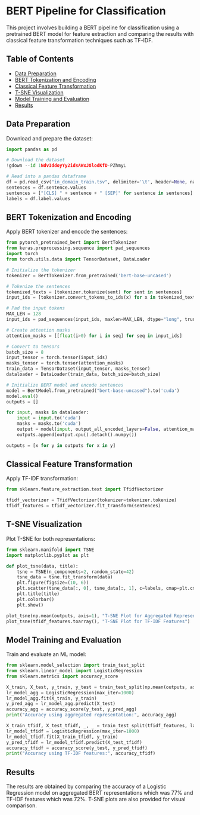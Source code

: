 # BERT Pipeline for Classification

This project involves building a BERT pipeline for classification using a pretrained BERT model for feature extraction and comparing the results with classical feature transformation techniques such as TF-IDF.

## Table of Contents

- [Data Preparation](#data-preparation)
- [BERT Tokenization and Encoding](#bert-tokenization-and-encoding)
- [Classical Feature Transformation](#classical-feature-transformation)
- [T-SNE Visualization](#t-sne-visualization)
- [Model Training and Evaluation](#model-training-and-evaluation)
- [Results](#results)

## Data Preparation

Download and prepare the dataset:

```python
import pandas as pd

# Download the dataset
!gdown --id 1NdvIddoyYy2idsAWxJ8lodKfD-PZhmyL

# Read into a pandas dataframe
df = pd.read_csv("in_domain_train.tsv", delimiter='\t', header=None, names=['sentence_source', 'label', 'label_notes', 'sentence'])[['label', 'sentence']]
sentences = df.sentence.values
sentences = ["[CLS] " + sentence + " [SEP]" for sentence in sentences]
labels = df.label.values
```

## BERT Tokenization and Encoding

Apply BERT tokenizer and encode the sentences:

```python
from pytorch_pretrained_bert import BertTokenizer
from keras.preprocessing.sequence import pad_sequences
import torch
from torch.utils.data import TensorDataset, DataLoader

# Initialize the tokenizer
tokenizer = BertTokenizer.from_pretrained('bert-base-uncased')

# Tokenize the sentences
tokenized_texts = [tokenizer.tokenize(sent) for sent in sentences]
input_ids = [tokenizer.convert_tokens_to_ids(x) for x in tokenized_texts]

# Pad the input tokens
MAX_LEN = 128
input_ids = pad_sequences(input_ids, maxlen=MAX_LEN, dtype="long", truncating="post", padding="post")

# Create attention masks
attention_masks = [[float(i>0) for i in seq] for seq in input_ids]

# Convert to tensors
batch_size = 8
input_tensor = torch.tensor(input_ids)
masks_tensor = torch.tensor(attention_masks)
train_data = TensorDataset(input_tensor, masks_tensor)
dataloader = DataLoader(train_data, batch_size=batch_size)

# Initialize BERT model and encode sentences
model = BertModel.from_pretrained("bert-base-uncased").to('cuda')
model.eval()
outputs = []

for input, masks in dataloader:
    input = input.to('cuda')
    masks = masks.to('cuda')
    output = model(input, output_all_encoded_layers=False, attention_mask=masks)[0]
    outputs.append(output.cpu().detach().numpy())

outputs = [x for y in outputs for x in y]
```

## Classical Feature Transformation

Apply TF-IDF transformation:

```python
from sklearn.feature_extraction.text import TfidfVectorizer

tfidf_vectorizer = TfidfVectorizer(tokenizer=tokenizer.tokenize)
tfidf_features = tfidf_vectorizer.fit_transform(sentences)
```

## T-SNE Visualization

Plot T-SNE for both representations:

```python
from sklearn.manifold import TSNE
import matplotlib.pyplot as plt

def plot_tsne(data, title):
    tsne = TSNE(n_components=2, random_state=42)
    tsne_data = tsne.fit_transform(data)
    plt.figure(figsize=(10, 6))
    plt.scatter(tsne_data[:, 0], tsne_data[:, 1], c=labels, cmap=plt.cm.coolwarm)
    plt.title(title)
    plt.colorbar()
    plt.show()

plot_tsne(np.mean(outputs, axis=1), "T-SNE Plot for Aggregated Representation")
plot_tsne(tfidf_features.toarray(), "T-SNE Plot for TF-IDF Features")
```

## Model Training and Evaluation

Train and evaluate an ML model:

```python
from sklearn.model_selection import train_test_split
from sklearn.linear_model import LogisticRegression
from sklearn.metrics import accuracy_score

X_train, X_test, y_train, y_test = train_test_split(np.mean(outputs, axis=1), labels, test_size=0.2, random_state=42)
lr_model_agg = LogisticRegression(max_iter=1000)
lr_model_agg.fit(X_train, y_train)
y_pred_agg = lr_model_agg.predict(X_test)
accuracy_agg = accuracy_score(y_test, y_pred_agg)
print("Accuracy using aggregated representation:", accuracy_agg)

X_train_tfidf, X_test_tfidf, _, _ = train_test_split(tfidf_features, labels, test_size=0.2, random_state=42)
lr_model_tfidf = LogisticRegression(max_iter=1000)
lr_model_tfidf.fit(X_train_tfidf, y_train)
y_pred_tfidf = lr_model_tfidf.predict(X_test_tfidf)
accuracy_tfidf = accuracy_score(y_test, y_pred_tfidf)
print("Accuracy using TF-IDF features:", accuracy_tfidf)
```

## Results

The results are obtained by comparing the accuracy of a Logistic Regression model on aggregated BERT representations which was 77% and TF-IDF features which was 72%. 
T-SNE plots are also provided for visual comparison.
